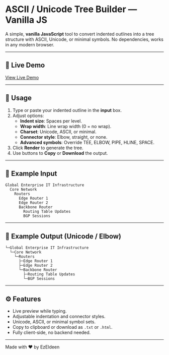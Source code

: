 # ASCII / Unicode Tree Builder — Vanilla JS

A simple, **vanilla JavaScript** tool to convert indented outlines into a tree structure with ASCII, Unicode, or minimal symbols. No dependencies, works in any modern browser.

---

## 🔗 Live Demo

[View Live Demo](https://ezmu.github.io/ascii-tree-builder/)

---

## 📝 Usage

1. Type or paste your indented outline in the **input** box.
2. Adjust options:
   - **Indent size**: Spaces per level.
   - **Wrap width**: Line wrap width (0 = no wrap).
   - **Charset**: Unicode, ASCII, or minimal.
   - **Connector style**: Elbow, straight, or none.
   - **Advanced symbols**: Override TEE, ELBOW, PIPE, HLINE, SPACE.
3. Click **Render** to generate the tree.
4. Use buttons to **Copy** or **Download** the output.

---

## 📌 Example Input
```
Global Enterprise IT Infrastructure
  Core Network
    Routers
      Edge Router 1
      Edge Router 2
      Backbone Router
        Routing Table Updates
        BGP Sessions
```
---

## 📌 Example Output (Unicode / Elbow)
```
└─Global Enterprise IT Infrastructure
  └─Core Network
    └─Routers
      ├─Edge Router 1
      ├─Edge Router 2
      └─Backbone Router
        ├─Routing Table Updates
        └─BGP Sessions
```
---

## ⚙ Features

- Live preview while typing.
- Adjustable indentation and connector styles.
- Unicode, ASCII, or minimal symbol sets.
- Copy to clipboard or download as `.txt` or `.html`.
- Fully client-side, no backend needed.

---

Made with ❤️ by EzEldeen

